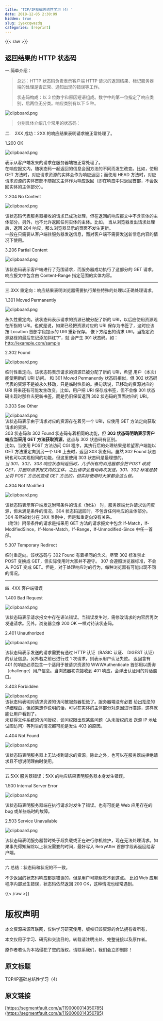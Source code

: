 ```yaml
---
title: 'TCP/IP基础总结性学习（4）' 
date: 2018-12-05 2:30:09
hidden: true
slug: iyexcqwazdq
categories: [reprint]
---
```


{{< raw >}}

                    
<h2 id="articleHeader0">返回结果的 HTTP 状态码</h2>
<p>一.简单介绍：</p>
<blockquote>总述：HTTP 状态码负责表示客户端 HTTP 请求的返回结果、标记服务器端的处理是否正常、通知出现的错误等工作。<p>状态码构成：以 3 位数字和原因短语组成。数字中的第一位指定了响应类别，后两位无分类。响应类别有以下 5 种。</p>
</blockquote>
<p><span class="img-wrap"><img data-src="/img/bV8eg6?w=602&amp;h=227" src="https://static.alili.tech/img/bV8eg6?w=602&amp;h=227" alt="clipboard.png" title="clipboard.png" style="cursor: pointer; display: inline;"></span></p>
<blockquote>分别具体介绍几个常用的状态码：</blockquote>
<p>二.　2XX 成功：2XX 的响应结果表明请求被正常处理了。</p>
<p>1.200 OK</p>
<p><span class="img-wrap"><img data-src="/img/bV8ekV?w=605&amp;h=205" src="https://static.alili.tech/img/bV8ekV?w=605&amp;h=205" alt="clipboard.png" title="clipboard.png" style="cursor: pointer; display: inline;"></span></p>
<p>表示从客户端发来的请求在服务器端被正常处理了。<br>在响应报文内，随状态码一起返回的信息会因方法的不同而发生改变。比如，使用 GET 方法时，对应请求资源的实体会作为响应返回；而使用 HEAD 方法时，对应请求资源的实体首部不随报文主体作为响应返回（即在响应中只返回首部，不会返回实体的主体部分）。</p>
<p>2.204 No Content</p>
<p><span class="img-wrap"><img data-src="/img/bV8enk?w=544&amp;h=193" src="https://static.alili.tech/img/bV8enk?w=544&amp;h=193" alt="clipboard.png" title="clipboard.png" style="cursor: pointer; display: inline;"></span></p>
<p>该状态码代表服务器接收的请求已成功处理，但在返回的响应报文中不含实体的主体部分。另外，也不允许返回任何实体的主体。比如， 当从浏览器发出请求处理后，返回 204 响应，那么浏览器显示的页面不发生更新。<br>一般在只需要从客户端往服务器发送信息，而对客户端不需要发送新信息内容的情况下使用。</p>
<p>3.206 Partial Content</p>
<p><span class="img-wrap"><img data-src="/img/bV8eoh?w=530&amp;h=190" src="https://static.alili.tech/img/bV8eoh?w=530&amp;h=190" alt="clipboard.png" title="clipboard.png" style="cursor: pointer; display: inline;"></span></p>
<p>该状态码表示客户端进行了范围请求，而服务器成功执行了这部分的 GET 请求。响应报文中包含由 Content-Range 指定范围的实体内容。</p>
<hr>
<p>三.3XX 重定向：响应结果表明浏览器需要执行某些特殊的处理以正确处理请求。</p>
<p>1.301 Moved Permanently</p>
<p><span class="img-wrap"><img data-src="/img/bV8eqA?w=510&amp;h=195" src="https://static.alili.tech/img/bV8eqA?w=510&amp;h=195" alt="clipboard.png" title="clipboard.png" style="cursor: pointer; display: inline;"></span></p>
<p>永久性重定向。该状态码表示请求的资源已被分配了新的 URI，以后应使用资源现在所指的 URI。也就是说，如果已经把资源对应的 URI 保存为书签了，这时应该按 Location 首部字段提示的 URI 重新保存。 像下方给出的请求 URI，当指定资源路径的最后忘记添加斜杠“/”，就 会产生 301 状态码。如：<a href="http://example.com/sample" rel="nofollow noreferrer" target="_blank">http://example.com/sample</a></p>
<p>2.302 Found</p>
<p><span class="img-wrap"><img data-src="/img/bV8esA?w=532&amp;h=224" src="https://static.alili.tech/img/bV8esA?w=532&amp;h=224" alt="clipboard.png" title="clipboard.png" style="cursor: pointer; display: inline;"></span></p>
<p>临时性重定向。该状态码表示请求的资源已被分配了新的 URI，希望 用户（本次）能使用新的 URI 访问。 和 301 Moved Permanently 状态码相似，但 302 状态码代表的资源不是被永久移动，只是临时性质的。换句话说，已移动的资源对应的 URI 将来还有可能发生改变。比如，用户把 URI 保存成书签，但不会像 301 状态码出现时那样去更新书签，而是仍旧保留返回 302 状态码的页面对应的 URI。 </p>
<p>3.303 See Other</p>
<p><span class="img-wrap"><img data-src="/img/bV8etW?w=505&amp;h=228" src="https://static.alili.tech/img/bV8etW?w=505&amp;h=228" alt="clipboard.png" title="clipboard.png" style="cursor: pointer; display: inline;"></span><br>该状态码表示由于请求对应的资源存在着另一个 URI，应使用 GET 方法定向获取请求的资源。<br>303 状态码和 302 Found 状态码有着相同的功能，但 <strong>303 状态码明确表示客户端应当采用 GET 方法获取资源</strong>，这点与 302 状态码有区别。<br>比如，当使用 POST 方法访问 CGI 程序，其执行后的处理结果是希望客户端能以 GET 方法重定向到另一个 URI 上去时，返回 303 状态码。虽然 302 Found 状态码也可以实现相同的功能，但这里使用 303 状态码是最理想的。<br><em>当 301、302、303 响应状态码返回时，几乎所有的浏览器都会把 POST 改成 GET，并删除请求报文内的主体，之后请求会自动再次发送。301、302 标准是禁止将 POST 方法改变成 GET 方法的，但实际使用时大家都会这么做。</em></p>
<p>4.304 Not Modified</p>
<p><span class="img-wrap"><img data-src="/img/bV8ewd?w=521&amp;h=227" src="https://static.alili.tech/img/bV8ewd?w=521&amp;h=227" alt="clipboard.png" title="clipboard.png" style="cursor: pointer;"></span></p>
<p>该状态码表示客户端发送附带条件的请求（附注） 时，服务器端允许请求访问资源，但未满足条件的情况。304 状态码返回时，不包含任何响应的主体部分。304 虽然被划分在 3XX 类别中，但是和重定向没有关系。<br>（附注）附带条件的请求是指采用 GET 方法的请求报文中包含 If-Match，If-ModifiedSince，If-None-Match，If-Range，If-Unmodified-Since 中任一首部。 </p>
<p>5.307 Temporary Redirect </p>
<p>临时重定向。该状态码与 302 Found 有着相同的含义。尽管 302 标准禁止 POST 变换成 GET，但实际使用时大家并不遵守。 307 会遵照浏览器标准，不会从 POST 变成 GET。但是，对于处理响应时的行为，每种浏览器有可能出现不同的情况。</p>
<hr>
<p>四. 4XX 客户端错误</p>
<p>1.400 Bad Request</p>
<p><span class="img-wrap"><img data-src="/img/bV8eHi?w=538&amp;h=200" src="https://static.alili.tech/img/bV8eHi?w=538&amp;h=200" alt="clipboard.png" title="clipboard.png" style="cursor: pointer; display: inline;"></span></p>
<p>该状态码表示请求报文中存在语法错误。当错误发生时，需修改请求的内容后再次发送请求。另外，浏览器会像 200 OK 一样对待该状态码。</p>
<p>2.401 Unauthorized</p>
<p><span class="img-wrap"><img data-src="/img/bV8eH2?w=523&amp;h=458" src="https://static.alili.tech/img/bV8eH2?w=523&amp;h=458" alt="clipboard.png" title="clipboard.png" style="cursor: pointer; display: inline;"></span></p>
<p>该状态码表示发送的请求需要有通过 HTTP 认证（BASIC 认证、 DIGEST 认证）的认证信息。另外若之前已进行过 1 次请求，则表示用户认证失败。 返回含有 401 的响应必须包含一个适用于被请求资源的 WWWAuthenticate 首部用以质询（challenge）用户信息。当浏览器初次接收到 401 响应，会弹出认证用的对话窗口。 </p>
<p>3.403 Forbidden</p>
<p><span class="img-wrap"><img data-src="/img/bV8eKb?w=522&amp;h=194" src="https://static.alili.tech/img/bV8eKb?w=522&amp;h=194" alt="clipboard.png" title="clipboard.png" style="cursor: pointer; display: inline;"></span><br>该状态码表明对请求资源的访问被服务器拒绝了。服务器端没有必要 给出拒绝的详细理由，但如果想作说明的话，可以在实体的主体部分对原因进行描述，这样就能让用户看到了。<br>未获得文件系统的访问授权，访问权限出现某些问题（从未授权的发 送源 IP 地址试图访问）等列举的情况都可能是发生 403 的原因。</p>
<p>4.404 Not Found</p>
<p><span class="img-wrap"><img data-src="/img/bV8nqu?w=638&amp;h=217" src="https://static.alili.tech/img/bV8nqu?w=638&amp;h=217" alt="clipboard.png" title="clipboard.png" style="cursor: pointer; display: inline;"></span></p>
<p>该状态码表明服务器上无法找到请求的资源。除此之外，也可以在服务器端拒绝请求且不想说明理由时使用。</p>
<hr>
<p>五.5XX 服务器错误：5XX 的响应结果表明服务器本身发生错误。</p>
<p>1.500 Internal Server Error</p>
<p><span class="img-wrap"><img data-src="/img/bV8nrq?w=541&amp;h=189" src="https://static.alili.tech/img/bV8nrq?w=541&amp;h=189" alt="clipboard.png" title="clipboard.png" style="cursor: pointer; display: inline;"></span></p>
<p>该状态码表明服务器端在执行请求时发生了错误。也有可能是 Web 应用存在的 bug 或某些临时的故障。</p>
<p>2.503 Service Unavailable</p>
<p><span class="img-wrap"><img data-src="/img/bV8nrV?w=516&amp;h=202" src="https://static.alili.tech/img/bV8nrV?w=516&amp;h=202" alt="clipboard.png" title="clipboard.png" style="cursor: pointer;"></span></p>
<p>该状态码表明服务器暂时处于超负载或正在进行停机维护，现在无法处理请求。如果事先得知解除以上状况需要的时间，最好写入 RetryAfter 首部字段再返回给客户端。</p>
<hr>
<p>六.总结：状态码和状况的不一致。</p>
<p>不少返回的状态码响应都是错误的，但是用户可能察觉不到这点。 比如 Web 应用程序内部发生错误，状态码依然返回 200 OK，这种情况也经常遇到。</p>

                
{{< /raw >}}

# 版权声明
本文资源来源互联网，仅供学习研究使用，版权归该资源的合法拥有者所有，

本文仅用于学习、研究和交流目的。转载请注明出处、完整链接以及原作者。

原作者若认为本站侵犯了您的版权，请联系我们，我们会立即删除！

## 原文标题
TCP/IP基础总结性学习（4）

## 原文链接
[https://segmentfault.com/a/1190000014350785](https://segmentfault.com/a/1190000014350785)

